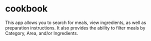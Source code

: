 # cookbook
This app allows you to search for meals, view ingredients, as well as preparation instructions. It also provides the ability to filter meals by Category, Area, and/or Ingredients.
